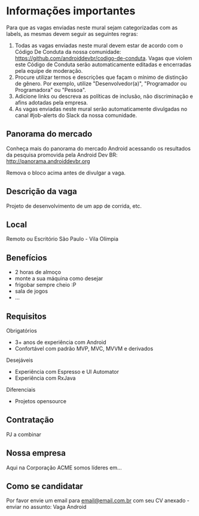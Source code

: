# Informações importantes
Para que as vagas enviadas neste mural sejam categorizadas com as labels, as mesmas devem seguir as seguintes regras:
1. Todas as vagas enviadas neste mural devem estar de acordo com o Código De Conduta da nossa comunidade: https://github.com/androiddevbr/codigo-de-conduta. Vagas que violem este Código de Conduta serão automaticamente editadas e encerradas pela equipe de moderação.
2. Procure utilizar termos e descrições que façam o mínimo de distinção de gênero. Por exemplo, utilize "Desenvolvedor(a)", "Programador ou Programadora" ou "Pessoa".
3. Adicione links ou descreva as políticas de inclusão, não discriminação e afins adotadas pela empresa.
4. As vagas enviadas neste mural serão automaticamente divulgadas no canal #job-alerts do Slack da nossa comunidade.

## Panorama do mercado
Conheça mais do panorama do mercado Android acessando os resultados da pesquisa promovida pela Android Dev BR: http://panorama.androiddevbr.org

Remova o bloco acima antes de divulgar a vaga.

## Descrição da vaga

Projeto de desenvolvimento de um app de corrida, etc.

## Local

Remoto ou Escritório São Paulo - Vila Olímpia

## Benefícios

- 2 horas de almoço
- monte a sua máquina como desejar
- frigobar sempre cheio :P
- sala de jogos
- ...

## Requisitos

Obrigatórios
- 3+ anos de experiência com Android
- Confortável com padrão MVP, MVC, MVVM e derivados

Desejáveis
- Experiência com Espresso e UI Automator
- Experiência com RxJava

Diferenciais
- Projetos opensource

## Contratação

PJ a combinar

## Nossa empresa

Aqui na Corporação ACME somos líderes em...

## Como se candidatar

Por favor envie um email para email@email.com.br com seu CV anexado - enviar no assunto: Vaga Android
